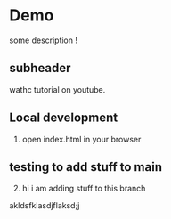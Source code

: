 # Demo

some description !

## subheader 

wathc tutorial on youtube. 


## Local development

1. open index.html in your browser

## testing to add stuff to main

2. hi i am adding stuff to this branch

akldsfklasdjflaksd;j
